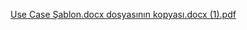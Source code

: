 [Use Case Şablon.docx dosyasının kopyası.docx (1).pdf](https://github.com/user-attachments/files/19463475/Use.Case.Sablon.docx.dosyasinin.kopyasi.docx.1.pdf)

